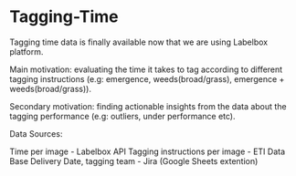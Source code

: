 # Tagging-Time

Tagging time data is finally available now that we are using Labelbox platform.

Main motivation: evaluating the time it takes to tag according to different tagging instructions (e.g: emergence, weeds(broad/grass), emergence + weeds(broad/grass)).

Secondary motivation: finding actionable insights from the data about the tagging performance (e.g: outliers, under performance etc).

Data Sources:

Time per image - Labelbox API
Tagging instructions per image - ETI Data Base
Delivery Date, tagging team - Jira (Google Sheets extention)
